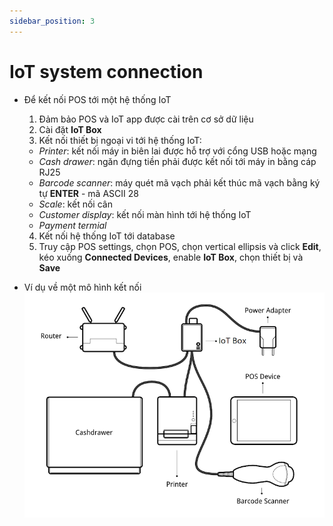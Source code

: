 ```yaml
---
sidebar_position: 3
---
```


# IoT system connection

- Để kết nối POS tới một hệ thống IoT
  1. Đảm bảo POS và IoT app được cài trên cơ sở dữ liệu
  2. Cài đặt **IoT Box**
  3. Kết nối thiết bị ngoại vi tới hệ thống IoT:
  - _Printer_: kết nối máy in biên lai được hỗ trợ với cổng USB hoặc mạng
  - _Cash drawer_: ngăn đựng tiền phải được kết nối tới máy in bằng cáp RJ25
  - _Barcode scanner_: máy quét mã vạch phải kết thúc mã vạch bằng ký tự **ENTER** - mã ASCII 28
  - _Scale_: kết nối cân
  - _Customer display_: kết nối màn hình tới hệ thống IoT
  - _Payment termial_
  4. Kết nối hệ thống IoT tới database
  5. Truy cập POS settings, chọn POS, chọn vertical ellipsis và click **Edit**, kéo xuống **Connected Devices**, enable **IoT Box**, chọn thiết bị và **Save**

- Ví dụ về một mô hình kết nối
  ![pos flow](../img/pos_flow.png)
